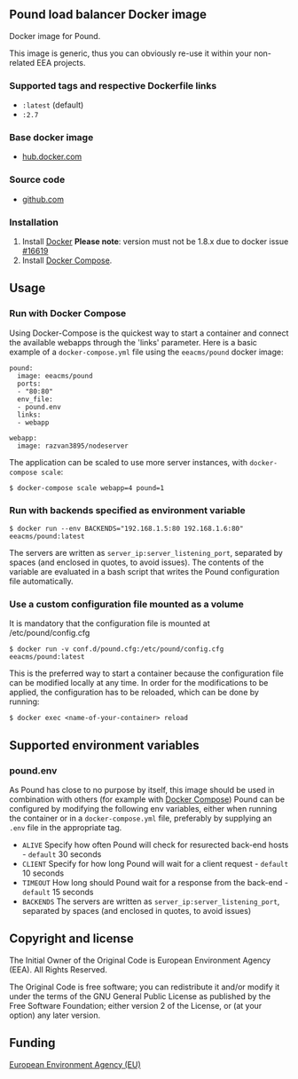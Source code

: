 ## Pound load balancer Docker image

Docker image for Pound.

This image is generic, thus you can obviously re-use it within
your non-related EEA projects.


### Supported tags and respective Dockerfile links

  - `:latest` (default)
  - `:2.7`

### Base docker image

 - [hub.docker.com](https://registry.hub.docker.com/u/eeacms/pound)


### Source code

  - [github.com](http://github.com/eea/eea.docker.pound
)


### Installation

1. Install [Docker](https://www.docker.com/) **Please note**: version must not be 1.8.x due to docker issue [#16619](https://github.com/docker/docker/issues/16619) 
2. Install [Docker Compose](https://docs.docker.com/compose/install/).


## Usage

### Run with Docker Compose
Using Docker-Compose is the quickest way to start a container and connect the
available webapps through the 'links' parameter.
Here is a basic example of a `docker-compose.yml` file using the `eeacms/pound`
docker image:

    pound:
      image: eeacms/pound
      ports:
      - "80:80"
      env_file:
      - pound.env
      links:
      - webapp

    webapp:
      image: razvan3895/nodeserver


The application can be scaled to use more server instances, with `docker-compose scale`:

    $ docker-compose scale webapp=4 pound=1


### Run with backends specified as environment variable

    $ docker run --env BACKENDS="192.168.1.5:80 192.168.1.6:80" eeacms/pound:latest

The servers are written as `server_ip:server_listening_port`, separated by spaces
(and enclosed in quotes, to avoid issues). The contents of the variable are
evaluated in a bash script that writes the Pound configuration file automatically.


### Use a custom configuration file mounted as a volume

It is mandatory that the configuration file is mounted at /etc/pound/config.cfg

    $ docker run -v conf.d/pound.cfg:/etc/pound/config.cfg eeacms/pound:latest


This is the preferred way to start a container because the configuration file
can be modified locally at any time. In order for the modifications to be applied,
the configuration has to be reloaded, which can be done by running:

    $ docker exec <name-of-your-container> reload


## Supported environment variables ##

### pound.env ###

As Pound has close to no purpose by itself, this image should be used in
combination with others (for example with [Docker Compose](https://docs.docker.com/compose/))
Pound can be configured by modifying the following env variables,
either when running the container or in a `docker-compose.yml` file, preferably
by supplying an `.env` file in the appropriate tag.

* `ALIVE` Specify how often Pound will check for resurected back-end hosts - `default` 30 seconds
* `CLIENT` Specify for how long Pound will wait for a client request - `default` 10 seconds
* `TIMEOUT` How long should Pound wait for a response from the back-end - `default` 15 seconds
* `BACKENDS` The servers are written as `server_ip:server_listening_port`, separated by spaces (and enclosed in quotes, to avoid issues)


## Copyright and license

The Initial Owner of the Original Code is European Environment Agency (EEA).
All Rights Reserved.

The Original Code is free software;
you can redistribute it and/or modify it under the terms of the GNU
General Public License as published by the Free Software Foundation;
either version 2 of the License, or (at your option) any later
version.


## Funding

[European Environment Agency (EU)](http://eea.europa.eu)
